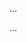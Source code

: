 <panel type="info" header="Can implement abstract classes :star::star::star:" expandable expanded no-close>

<panel type="info" header="Can explain abstract classes :star::star::star:" expandable>
  <include src="../../book/oopDesign/inheritance/abstractClasses/full.md" />
  <panel header=":trophy: Evidence" expanded>

...

  </panel>
</panel>

<panel type="info" header="Can interpret abstract classes in class diagrams :star::star::star:" expandable>
  <include src="../../book/uml/classDiagrams/abstractClasses/what/full.md" />
  <panel header=":trophy: Evidence" expanded>

...

  </panel>
</panel>

</panel>
